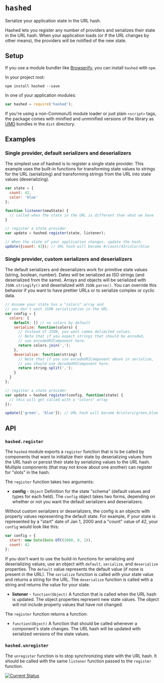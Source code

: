 # `hashed`

Serialize your application state in the URL hash.

Hashed lets you register any number of providers and serializes their state in the URL hash.  When your application loads (or if the URL changes by other means), the providers will be notified of the new state.

## Setup

If you use a module bundler like [Browserify](http://browserify.org/), you can install `hashed` with `npm`.

In your project root:

    npm install hashed --save

In one of your application modules:

```js
var hashed = require('hashed');
```

If you're using a non-CommonJS module loader or just plain `<script>` tags, the package comes with minified and unminified versions of the library as [UMD](https://github.com/umdjs/umd/blob/master/README.md) bundles in the `dist` directory.

## Examples

### Single provider, default serializers and deserializers

The simplest use of hashed is to register a single state provider.  This example uses the built-in functions for transforming state values to strings for the URL (serializing) and transforming strings from the URL into state values (deserializing).

```js
var state = {
  count: 42,
  color: 'blue'
};

function listener(newState) {
  // called when the state in the URL is different than what we have
}

// register a state provider
var update = hashed.register(state, listener);

// When the state of your application changes, update the hash.
update({count: 43}); // URL hash will become #/count/43/color/blue
```

### Single provider, custom serializers and deserializers

The default serializers and deserializers work for primitive state values (string, boolean, number).  Dates will be serialized as ISO strings (and deserialized from the same).  Arrays and objects will be serialized with `JSON.stringify()` and deserialized with `JSON.parse()`.  You can override this behavior if you want to have prettier URLs or to serialize complex or cyclic data.

```js
// Assume your state has a "colors" array and
// you don't want JSON serialization in the URL.
var config = {
  colors: {
    default: [] // no colors by default
    serialize: function(colors) {
      // Instead of JSON, you want comma delimited values.
      // Note that if you expect strings that should be encoded,
      // use encodeURIComponent here.
      return colors.join(',');
    },
    deserialize: function(string) {
      // Note that if you use encodeURIComponent above in serialize,
      // you should use decodeURIComponent here.
      return string.split(',');
    }
  }
};

// register a state provider
var update = hashed.register(config, function(state) {
  // this will get called with a "colors" array
});

update(['green', 'blue']); // URL hash will become #/colors/green,blue
```

## API

### `hashed.register`

The `hashed` module exports a `register` function that is to be called by components that want to initialize their state by deserializing values from the URL hash or persist their state by serializing values to the URL hash.  Multiple components (that may not know about one another) can register for "slots" in the hash.

The `register` function takes two arguments:

 * **config** - `Object` Definition for the state "schema" (default values and types for each field).  The `config` object takes two forms, depending on whether or not you want the default serializers and deserializers.

  Without custom serializers or deserializers, the config is an objects with property values representing the default state.  For example, if your state is represented by a "start" date of Jan 1, 2000 and a "count" value of 42, your `config` would look like this:

  ```js
  var config = {
    start: new Date(Date.UTC(2000, 0, 1)),
    count: 42
  };
  ```

  If you don't want to use the build-in functions for serializing and deserializing values, use an object with `default`, `serialize`, and `deserialize` properties.  The `default` value represents the default value (if none is present in the URL).  The `serialize` function is called with your state value and returns a string for the URL.  The `deserialize` function is called with a string and returns the value for your state.

 * **listener** - `function(Object)` A function that is called when the URL hash is updated.  The object properties represent new state values.  The object will not include property values that have not changed.

The `register` function returns a function:

 * `function(Object)` A function that should be called whenever a component's state changes.  The URL hash will be updated with serialized versions of the state values.

### `hashed.unregister`

The `unregister` function is to stop synchronizing state with the URL hash.  It should be called with the same `listener` function passed to the `register` function.


[![Current Status](https://secure.travis-ci.org/tschaub/hashed.png?branch=master)](https://travis-ci.org/tschaub/hashed)
